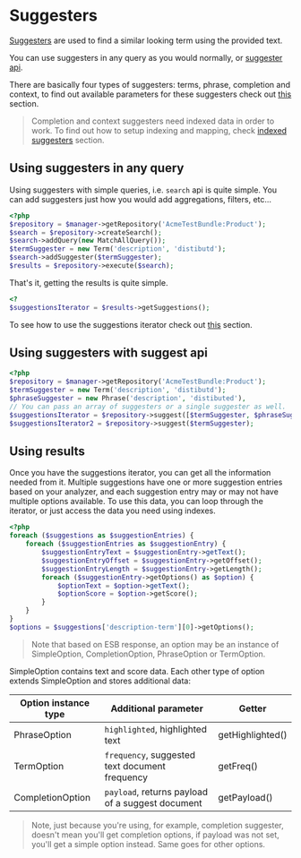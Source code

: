 # Suggesters

[Suggesters][suggesters_link] are used to find a similar looking term using the provided text.

You can use suggesters in any query as you would normally, or [suggester api][suggesters_link].

There are basically four types of suggesters: terms, phrase, completion and context, to find out available parameters for these suggesters check out [this](types.md) section.

>Completion and context suggesters need indexed data in order to work. To find out how to setup indexing and mapping, 
check [indexed suggesters][indexed_suggesters] section.

## Using suggesters in any query
Using suggesters with simple queries, i.e. `search` api is quite simple.
You can add suggesters just how you would add aggregations, filters, etc...
```php
<?php
$repository = $manager->getRepository('AcmeTestBundle:Product');
$search = $repository->createSearch();
$search->addQuery(new MatchAllQuery());
$termSuggester = new Term('description', 'distibutd');
$search->addSuggester($termSuggester);
$results = $repository->execute($search);
```
That's it, getting the results is quite simple.
```php
<?
$suggestionsIterator = $results->getSuggestions();
```
To see how to use the suggestions iterator check out [this](#using-results) section.

## Using suggesters with suggest api
```php
<?php
$repository = $manager->getRepository('AcmeTestBundle:Product');
$termSuggester = new Term('description', 'distibutd');
$phraseSuggester = new Phrase('description', 'distibuted'),
// You can pass an array of suggesters or a single suggester as well.
$suggestionsIterator = $repository->suggest([$termSuggester, $phraseSuggester]);
$suggestionsIterator2 = $repository->suggest($termSuggester);
```

## Using results
Once you have the suggestions iterator, you can get all the information needed from it.
Multiple suggestions have one or more suggestion entries based on your analyzer, and each suggestion entry may or may not have multiple options available.
To use this data, you can loop through the iterator, or just access the data you need using indexes.
```php
<?php
foreach ($suggestions as $suggestionEntries) {
    foreach ($suggestionEntries as $suggestionEntry) {
        $suggestionEntryText = $suggestionEntry->getText();
        $suggestionEntryOffset = $suggestionEntry->getOffset();
        $suggestionEntryLength = $suggestionEntry->getLength();
        foreach ($suggestionEntry->getOptions() as $option) {
            $optionText = $option->getText();
            $optionScore = $option->getScore();
        }
    }
}
$options = $suggestions['description-term'][0]->getOptions();
```

>Note that based on ESB response, an option may be an instance of SimpleOption, CompletionOption, PhraseOption or TermOption.

SimpleOption contains text and score data.
Each other type of option extends SimpleOption and stores additional data:

| Option instance type | Additional parameter                             | Getter           |
|----------------------|--------------------------------------------------|------------------|
| PhraseOption         | `highlighted`, highlighted text                  | getHighlighted() |
| TermOption           | `frequency`, suggested text document frequency   | getFreq()        |
| CompletionOption     | `payload`, returns payload of a suggest document | getPayload()     |

> Note, just because you're using, for example, completion suggester, doesn't mean you'll get completion options, if payload was not set, you'll get a simple option instead.
Same goes for other options.

[suggesters_link]:http://www.elasticsearch.org/guide/en/elasticsearch/reference/current/search-suggesters.html
[indexed_suggesters]:indexed_suggesters.md
